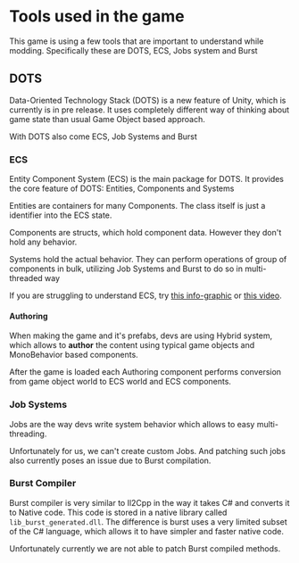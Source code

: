 # Tools used in the game

This game is using a few tools that are important to understand while modding. Specifically these are DOTS, ECS, Jobs system and Burst

## DOTS

Data-Oriented Technology Stack (DOTS) is a new feature of Unity, which is currently is in pre release. It uses completely different way of thinking about game state than usual Game Object based approach.&#x20;

With DOTS also come ECS, Job Systems and Burst

### ECS

Entity Component System (ECS) is the main package for DOTS. It provides the core feature of DOTS: Entities, Components and Systems

Entities are containers for many Components. The class itself is just a identifier into the ECS state.

Components are structs, which hold component data. However they don't hold any behavior.

Systems hold the actual behavior. They can perform operations of group of components in bulk, utilizing Job Systems and Burst to do so in multi-threaded way

If you are struggling to understand ECS, try [this info-graphic](https://www.reddit.com/r/Unity3D/comments/y6elrw/what\_is\_ecs\_an\_infographic\_to\_understand\_the/) or [this video](https://www.youtube.com/watch?v=71RSWVyOMEY).

#### Authoring

When making the game and it's prefabs, devs are using Hybrid system, which allows to **author** the content using typical game objects and MonoBehavior based components.

After the game is loaded each Authoring component performs conversion from game object world to ECS world and ECS components.

### Job Systems

Jobs are the way devs write system behavior which allows to easy multi-threading.&#x20;

Unfortunately for us, we can't create custom Jobs. And patching such jobs also currently poses an issue due to Burst compilation.

### Burst Compiler

Burst compiler is very similar to Il2Cpp in the way it takes C# and converts it to Native code. This code is stored in a native library called `lib_burst_generated.dll`. The difference is burst uses a very limited subset of the C# language, which allows it to have simpler and faster native code.

Unfortunately currently we are not able to patch Burst compiled methods.
